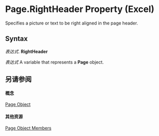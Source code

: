 
# Page.RightHeader Property (Excel)

Specifies a picture or text to be right aligned in the page header.


## Syntax

 _表达式_. **RightHeader**

 _表达式_ A variable that represents a **Page** object.


## 另请参阅


#### 概念


[Page Object](debd4537-af71-8699-b714-6854c3cf0fad.md)
#### 其他资源


[Page Object Members](http://msdn.microsoft.com/library/d9cb2764-7b24-1ca0-c8e3-3743e6fe7ff7%28Office.15%29.aspx)